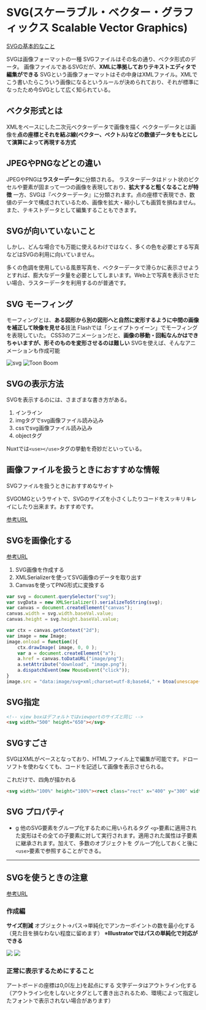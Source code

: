 # SVG(スケーラブル・ベクター・グラフィックス Scalable Vector Graphics)

[SVGの基本的なこと](https://www.webdesignleaves.com/pr/html/svg_basic.html)

SVGは画像フォーマットの一種
SVGファイルはその名の通り、ベクタ形式のデータ。
画像ファイルであるSVGだが、**XMLに準拠しておりテキストエディタで編集ができる**
SVGという画像フォーマットはその中身はXMLファイル。XMLでこう書いたらこういう画像になるというルールが決められており、それが標準になったため今SVGとして広く知られている。

## ベクタ形式とは

XMLをベースにした二次元ベクターデータで画像を描く
ベクターデータとは画像を**点の座標とそれを結ぶ線(ベクター、ベクトル)などの数値データをもとにして演算によって再現する方式**

## JPEGやPNGなどとの違い

JPEGやPNGは**ラスターデータ**に分類される。
ラスターデータはドット状のピクセルや要素が固まって一つの画像を表現しており、**拡大すると粗くなることが特徴**
一方、SVGは『ベクターデータ』に分類されます。点の座標で表現でき、数値のデータで構成されているため、画像を拡大・縮小しても画質を損ねません。また、テキストデータとして編集することもできます。

## SVGが向いていないこと

しかし、どんな場合でも万能に使えるわけではなく、多くの色を必要とする写真などはSVGの利用に向いていません。

多くの色調を使用している風景写真を、ベクターデータで滑らかに表示させようとすれば、膨大なデータ量を必要としてしまいます。Web上で写真を表示させたい場合、ラスターデータを利用するのが普通です。


## SVG モーフィング

モーフィングとは、**ある図形から別の図形へと自然に変形するように中間の画像を補正して映像を見せる**技法
Flashでは「シェイプトゥイーン」でモーフィングを表現していた。
CSS3のアニメーションだと、**画像の移動・回転なんかはできちゃいますが、形そのものを変形させるのは難しい**
SVGを使えば、そんなアニメーションも作成可能

![svg](../animation/images/svgモーフィング.png)
![Toon Boom](https://blog.toonboom.com/ja/-%E3%83%A2%E3%83%BC%E3%83%95%E3%82%A3%E3%83%B3%E3%82%B0-%E3%81%A8%E3%81%AF%E4%BD%95%E3%81%8B%E8%A4%87%E9%9B%91%E3%81%AA%E5%8B%95%E3%81%8D%E3%81%8C%E3%83%8C%E3%83%AB%E3%83%8C%E3%83%AB%E3%81%AB%E3%81%AA%E3%82%8B)

## SVGの表示方法

SVGを表示するのには、さまざまな書き方がある。

1. インライン
2. imgタグでsvg画像ファイル読み込み
3. cssでsvg画像ファイル読み込み
4. objectタグ

Nuxtでは`<use></use>`タグの挙動を奇妙だといっている。

## 画像ファイルを扱うときにおすすめな情報

SVGファイルを扱うときにおすすめなサイト

SVGOMGというサイトで、SVGのサイズを小さくしたりコードをスッキリキレイにしたり出来ます。おすすめです。

[参考URL](https://jakearchibald.github.io/svgomg/)


## SVGを画像化する

[参考URL](https://blog.asial.co.jp/1615)

1. SVG画像を作成する
2. XMLSerializerを使ってSVG画像のデータを取り出す
3. Canvasを使ってPNG形式に変換する

```js
var svg = document.querySelector("svg");
var svgData = new XMLSerializer().serializeToString(svg);
var canvas = document.createElement("canvas");
canvas.width = svg.width.baseVal.value;
canvas.height = svg.height.baseVal.value;

var ctx = canvas.getContext("2d");
var image = new Image;
image.onload = function(){
    ctx.drawImage( image, 0, 0 );
    var a = document.createElement("a");
    a.href = canvas.toDataURL("image/png");
    a.setAttribute("download", "image.png");
    a.dispatchEvent(new MouseEvent("click"));
}
image.src = "data:image/svg+xml;charset=utf-8;base64," + btoa(unescape(encodeURIComponent(svgData)));
```

## SVG指定

```html
<!-- view boxはデフォルトではviewportのサイズと同じ -->
<svg width="500" height="650"></svg>
```

## SVGすごさ

SVGはXMLがベースとなっており、HTMLファイル上で編集が可能です。ドローソフトを使わなくても、コードを記述して画像を表示させられる。

これだけで、四角が描かれる
```html
<svg width="100%" height="100%"><rect class="rect" x="400" y="300" width="100" height="100" fill="indigo" stroke="black" /></svg>
```

## SVG プロパティ

- g
他のSVG要素をグループ化するために用いられるタグ
`<g>`要素に適用された変形はその全ての子要素に対して実行されます。適用された属性は子要素に継承されます。加えて、多数のオブジェクトを グループ化しておくと後に`<use>`要素で参照することができる。

---

## SVGを使うときの注意

[参考URL](https://qiita.com/manabuyasuda/items/01a76204f97cd73ffc4e)

### 作成編

**サイズ削減**
オブジェクト→パス→単純化でアンカーポイントの数を最小化する（見た目を損なわない程度に留めます）
※**Illustratorではパスの単純化で対応ができる**

![](../animation/images/パス多い.png)
![](../animation/images/パス少ない.png)


### 正常に表示するためにすること

アートボードの座標は0,0(左上)を起点にする
文字データはアウトライン化する（アウトライン化をしないと<text>タグとして書き出されるため、環境によって指定したフォントで表示されない場合があります）
